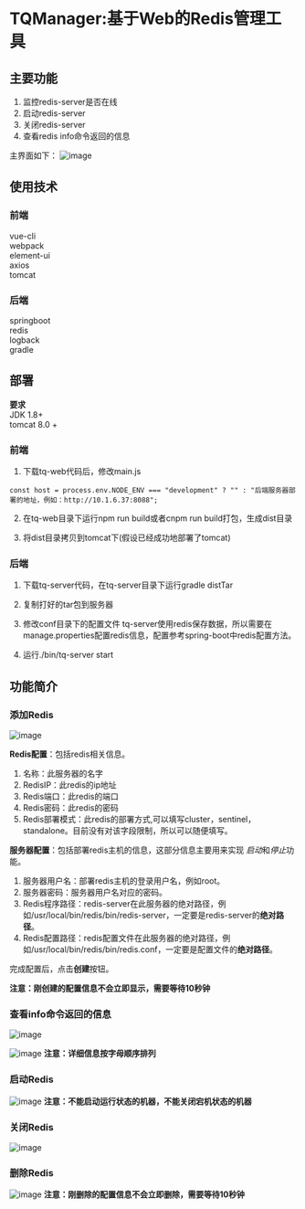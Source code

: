 # TQManager:基于Web的Redis管理工具
## 主要功能
1. 监控redis-server是否在线
2. 启动redis-server
3. 关闭redis-server
4. 查看redis info命令返回的信息


主界面如下：
![image](https://github.com/qbw2006/Resources/blob/master/TQManager/web-ui.png)

## 使用技术
### 前端
  vue-cli </br>
  webpack </br>
  element-ui </br>
  axios </br>
  tomcat

### 后端
  springboot </br>
  redis </br>
  logback </br>
  gradle

## 部署
**要求** </br>
  JDK 1.8+ </br>
  tomcat 8.0 +

### 前端
1. 下载tq-web代码后，修改main.js
```
const host = process.env.NODE_ENV === "development" ? "" : "后端服务器部署的地址，例如：http://10.1.6.37:8088";
```

2. 在tq-web目录下运行npm run build或者cnpm run build打包，生成dist目录

3. 将dist目录拷贝到tomcat下(假设已经成功地部署了tomcat)

### 后端
1. 下载tq-server代码，在tq-server目录下运行gradle distTar

2. 复制打好的tar包到服务器

3. 修改conf目录下的配置文件
tq-server使用redis保存数据，所以需要在manage.properties配置redis信息，配置参考spring-boot中redis配置方法。

4. 运行./bin/tq-server start


## 功能简介

### 添加Redis
![image](https://github.com/qbw2006/Resources/blob/master/TQManager/add-server.png)

**Redis配置**：包括redis相关信息。

1. 名称：此服务器的名字
2. RedisIP：此redis的ip地址
3. Redis端口：此redis的端口
4. Redis密码：此redis的密码
5. Redis部署模式：此redis的部署方式,可以填写cluster，sentinel，standalone。目前没有对该字段限制，所以可以随便填写。

**服务器配置**：包括部署redis主机的信息，这部分信息主要用来实现 *启动*和*停止*功能。
1. 服务器用户名：部署redis主机的登录用户名，例如root。
2. 服务器密码：服务器用户名对应的密码。
3. Redis程序路径：redis-server在此服务器的绝对路径，例如/usr/local/bin/redis/bin/redis-server，一定要是redis-server的**绝对路径**。
4. Redis配置路径：redis配置文件在此服务器的绝对路径，例如/usr/local/bin/redis/bin/redis.conf，一定要是配置文件的**绝对路径**。

完成配置后，点击**创建**按钮。

**注意：刚创建的配置信息不会立即显示，需要等待10秒钟**

### 查看info命令返回的信息

![image](https://github.com/qbw2006/Resources/blob/master/TQManager/dbl-click.png)

![image](https://github.com/qbw2006/Resources/blob/master/TQManager/redis-info.png)
**注意：详细信息按字母顺序排列**

### 启动Redis

![image](https://github.com/qbw2006/Resources/blob/master/TQManager/start-server.png)
**注意：不能启动运行状态的机器，不能关闭宕机状态的机器**

### 关闭Redis
![image](https://github.com/qbw2006/Resources/blob/master/TQManager/stop-server.png)

### 删除Redis
![image](https://github.com/qbw2006/Resources/blob/master/TQManager/delete-server.png)
**注意：刚删除的配置信息不会立即删除，需要等待10秒钟**
